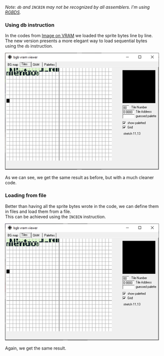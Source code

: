 *Note: `db` and `INCBIN` may not be recognized by all assemblers. I'm using [RGBDS](github.com/rednex/rgbds).*


### Using **db** instruction

In the codes from [Image on VRAM](../02_ImageOnVram) we loaded the sprite bytes line by line. The new version presents a more elegant way to load sequential bytes using the `db` instruction.

![Loading bytes using db](define_bytes.png)

As we can see, we get the same result as before, but with a much cleaner code.


### Loading from file

Better than having all the sprite bytes wrote in the code, we can define them in files and load them from a file.  
This can be achieved using the `INCBIN` instruction.

![Loading from file](load_file.png)

Again, we get the same result.
